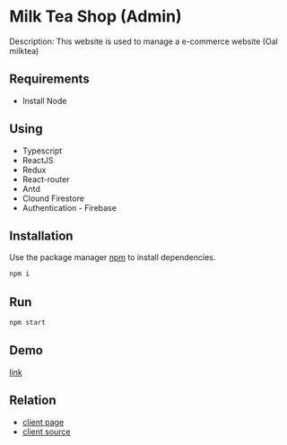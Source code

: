 # Milk Tea Shop (Admin)
Description: This website is used to manage a e-commerce website (Oal milktea)

## Requirements

- Install Node

## Using
- Typescript
- ReactJS
- Redux
- React-router
- Antd
- Clound Firestore
- Authentication - Firebase
## Installation

Use the package manager [npm](https://www.npmjs.com/) to install dependencies.

``` cmd
npm i
```

## Run

``` cmd
npm start
```
## Demo
[link](https://admin-oalmilktea.web.app)

## Relation
 - [client page](https://oalmilktea.web.app)
 - [client source](https://github.com/anhhungcusa/milktea-shop-client)
